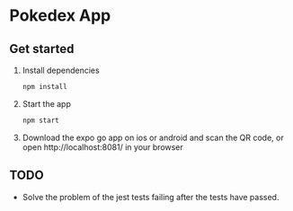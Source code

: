 # Pokedex App

## Get started

1. Install dependencies

   ```bash
   npm install
   ```

2. Start the app

   ```bash
   npm start
   ```

3. Download the expo go app on ios or android and scan the QR code, or open http://localhost:8081/ in your browser

## TODO

- Solve the problem of the jest tests failing after the tests have passed.
